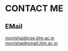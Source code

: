 ---
---

# CONTACT ME

## EMail

monishaj@cse.iitm.ac.in <br>
monishaj@smail.iitm.ac.in
           

